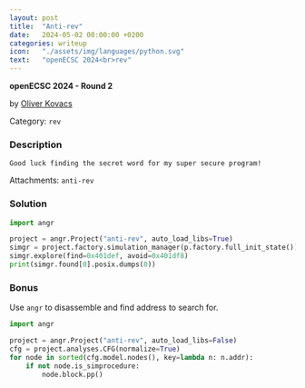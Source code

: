 ```yaml
---
layout: post
title:  "Anti-rev"
date:   2024-05-02 00:00:00 +0200
categories: writeup
icon:   "./assets/img/languages/python.svg"
text:   "openECSC 2024<br>rev"
---
```


**openECSC 2024 - Round 2**

by [Oliver Kovacs](https://oliverkovacs.dev)

Category: `rev`

### Description

```
Good luck finding the secret word for my super secure program!
```

Attachments: `anti-rev`

### Solution

```python
import angr

project = angr.Project("anti-rev", auto_load_libs=True)
simgr = project.factory.simulation_manager(p.factory.full_init_state())
simgr.explore(find=0x401def, avoid=0x401df8)
print(simgr.found[0].posix.dumps(0))
```

### Bonus

Use `angr` to disassemble and find address to search for.

```python
import angr

project = angr.Project("anti-rev", auto_load_libs=False)
cfg = project.analyses.CFG(normalize=True)
for node in sorted(cfg.model.nodes(), key=lambda n: n.addr):
    if not node.is_simprocedure:
        node.block.pp()
```
